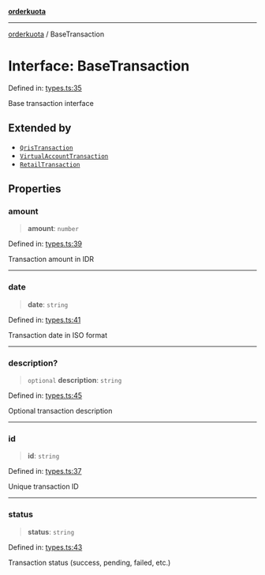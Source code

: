 [**orderkuota**](../README.md)

***

[orderkuota](../globals.md) / BaseTransaction

# Interface: BaseTransaction

Defined in: [types.ts:35](https://github.com/YoruAkio/OrderKuota-Wrapper/blob/aeaaa0f60c1ecb1ed8dadc7d254c13819d45488b/src/types.ts#L35)

Base transaction interface

## Extended by

- [`QrisTransaction`](QrisTransaction.md)
- [`VirtualAccountTransaction`](VirtualAccountTransaction.md)
- [`RetailTransaction`](RetailTransaction.md)

## Properties

### amount

> **amount**: `number`

Defined in: [types.ts:39](https://github.com/YoruAkio/OrderKuota-Wrapper/blob/aeaaa0f60c1ecb1ed8dadc7d254c13819d45488b/src/types.ts#L39)

Transaction amount in IDR

***

### date

> **date**: `string`

Defined in: [types.ts:41](https://github.com/YoruAkio/OrderKuota-Wrapper/blob/aeaaa0f60c1ecb1ed8dadc7d254c13819d45488b/src/types.ts#L41)

Transaction date in ISO format

***

### description?

> `optional` **description**: `string`

Defined in: [types.ts:45](https://github.com/YoruAkio/OrderKuota-Wrapper/blob/aeaaa0f60c1ecb1ed8dadc7d254c13819d45488b/src/types.ts#L45)

Optional transaction description

***

### id

> **id**: `string`

Defined in: [types.ts:37](https://github.com/YoruAkio/OrderKuota-Wrapper/blob/aeaaa0f60c1ecb1ed8dadc7d254c13819d45488b/src/types.ts#L37)

Unique transaction ID

***

### status

> **status**: `string`

Defined in: [types.ts:43](https://github.com/YoruAkio/OrderKuota-Wrapper/blob/aeaaa0f60c1ecb1ed8dadc7d254c13819d45488b/src/types.ts#L43)

Transaction status (success, pending, failed, etc.)
